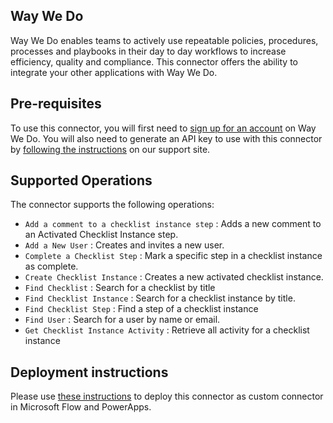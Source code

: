 ﻿
## Way We Do

Way We Do enables teams to actively use repeatable policies, procedures, processes and playbooks in their day to day workflows to increase efficiency, quality and compliance. This connector offers the ability to integrate your other applications with Way We Do.


## Pre-requisites

To use this connector, you will first need to [sign up for an account](https://app.waywedo.com/Registration) on Way We Do. You will also need to generate an API key to use with this connector by [following the instructions](https://waywedo.zendesk.com/hc/en-us/articles/360000988556-API-Key) on our support site.


## Supported Operations

The connector supports the following operations:

- `Add a comment to a checklist instance step` : Adds a new comment to an Activated Checklist Instance step.
- `Add a New User` : Creates and invites a new user.
- `Complete a Checklist Step` : Mark a specific step in a checklist instance as complete.
- `Create Checklist Instance` : Creates a new activated checklist instance.
- `Find Checklist` : Search for a checklist by title
- `Find Checklist Instance` : Search for a checklist instance by title.
- `Find Checklist Step` : Find a step of a checklist instance
- `Find User` : Search for a user by name or email.
- `Get Checklist Instance Activity` : Retrieve all activity for a checklist instance


## Deployment instructions

Please use [these instructions](https://docs.microsoft.com/en-us/connectors/custom-connectors/paconn-cli) to deploy this connector as custom connector in Microsoft Flow and PowerApps.